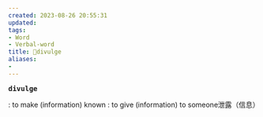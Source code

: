 ```yaml
---
created: 2023-08-26 20:55:31
updated: 
tags: 
- Word
- Verbal-word
title: 🚩divulge
aliases:
- 
---
```


<pre><strong>divulge</strong></pre>
: to make (information) known : to give (information) to someone泄露（信息）